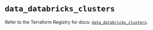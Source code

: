 # `data_databricks_clusters`

Refer to the Terraform Registry for docs: [`data_databricks_clusters`](https://registry.terraform.io/providers/databricks/databricks/1.58.0/docs/data-sources/clusters).
